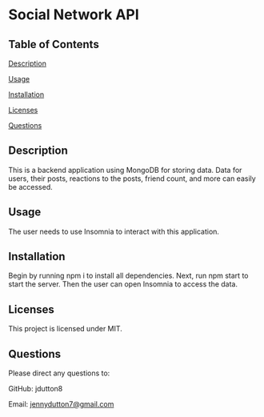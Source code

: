 # Social Network API

## Table of Contents
 [Description](#description)

 [Usage](#usage)

 [Installation](#installation)

 [Licenses](#licenses)

 [Questions](#questions)

## Description
 This is a backend application using MongoDB for storing data. Data for users, their posts, reactions to the posts, friend count, and more can easily be accessed.

## Usage
 The user needs to use Insomnia to interact with this application. 

## Installation
 Begin by running npm i to install all dependencies. Next, run npm start to start the server. Then the user can open Insomnia to access the data. 
 
## Licenses
 This project is licensed under MIT.

## Questions
 Please direct any questions to:

 GitHub: jdutton8

 Email: jennydutton7@gmail.com